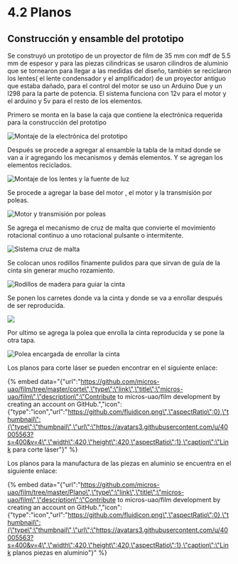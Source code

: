 # 4.2 Planos

## Construcción y ensamble del prototipo

Se construyó un prototipo de un proyector de film de 35 mm con mdf de 5.5 mm de espesor y para las piezas cilindricas se usaron cilindros de aluminio que se tornearon para llegar a las medidas del diseño, también se reciclaron los lentes\( el lente condensador y el amplificador\) de un proyector antiguo que estaba dañado, para el control del motor se uso un Arduino Due y un l298 para la parte de potencia. El sistema funciona con 12v para el motor y el arduino y 5v para el resto de los elementos.

Primero se monta en la base la caja que contiene la electrónica requerida para la construcción del prototipo

![Montaje de la electr&#xF3;nica del prototipo](../.gitbook/assets/image%20%2835%29.png)

Después se procede a agregar al ensamble la tabla de la mitad donde se van a ir agregando los mecanismos y demás elementos. Y se agregan los elementos reciclados.

![Montaje de los lentes y la fuente de luz](../.gitbook/assets/image%20%2831%29.png)

Se procede a agregar la base del motor , el motor y la transmisión por poleas.

![Motor y transmisi&#xF3;n por poleas](../.gitbook/assets/image%20%2840%29.png)

Se agrega el mecanismo de cruz de malta que convierte el movimiento rotacional continuo a uno rotacional pulsante o intermitente.

 

![Sistema cruz de malta](../.gitbook/assets/image%20%2843%29.png)

Se colocan unos rodillos finamente pulidos para que sirvan de guía de la cinta sin generar mucho rozamiento.

![Rodillos de madera para guiar la cinta](../.gitbook/assets/image%20%2815%29.png)

Se ponen los carretes donde va la cinta  y donde se va a enrollar después de ser reproducida.

![](../.gitbook/assets/image%20%2825%29.png)

Por ultimo se agrega la polea que enrolla la cinta reproducida y se pone la otra tapa.

![Polea encargada de enrollar la cinta](../.gitbook/assets/image%20%2836%29.png)

Los planos para corte láser se pueden encontrar en el siguiente enlace:

{% embed data="{\"url\":\"https://github.com/micros-uao/film/tree/master/corte\",\"type\":\"link\",\"title\":\"micros-uao/film\",\"description\":\"Contribute to micros-uao/film development by creating an account on GitHub.\",\"icon\":{\"type\":\"icon\",\"url\":\"https://github.com/fluidicon.png\",\"aspectRatio\":0},\"thumbnail\":{\"type\":\"thumbnail\",\"url\":\"https://avatars3.githubusercontent.com/u/40005563?s=400&v=4\",\"width\":420,\"height\":420,\"aspectRatio\":1},\"caption\":\"Link para corte láser\"}" %}

Los planos para la manufactura de las piezas en aluminio se encuentra en el siguiente enlace:

{% embed data="{\"url\":\"https://github.com/micros-uao/film/tree/master/Plano\",\"type\":\"link\",\"title\":\"micros-uao/film\",\"description\":\"Contribute to micros-uao/film development by creating an account on GitHub.\",\"icon\":{\"type\":\"icon\",\"url\":\"https://github.com/fluidicon.png\",\"aspectRatio\":0},\"thumbnail\":{\"type\":\"thumbnail\",\"url\":\"https://avatars3.githubusercontent.com/u/40005563?s=400&v=4\",\"width\":420,\"height\":420,\"aspectRatio\":1},\"caption\":\"Link planos piezas en aluminio\"}" %}


